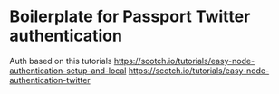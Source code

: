 # Boilerplate for Passport Twitter authentication

Auth based on this tutorials
<https://scotch.io/tutorials/easy-node-authentication-setup-and-local>
<https://scotch.io/tutorials/easy-node-authentication-twitter>
